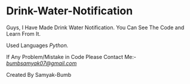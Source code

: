 # Drink-Water-Notification

 Guys, I Have Made Drink Water Notification. You Can See The Code and Learn From It.

Used Languages *Python.* 

If Any Problem/Mistake in Code Please Contact Me:- *bumbsamyak07@gmail.com*

Created By Samyak-Bumb
